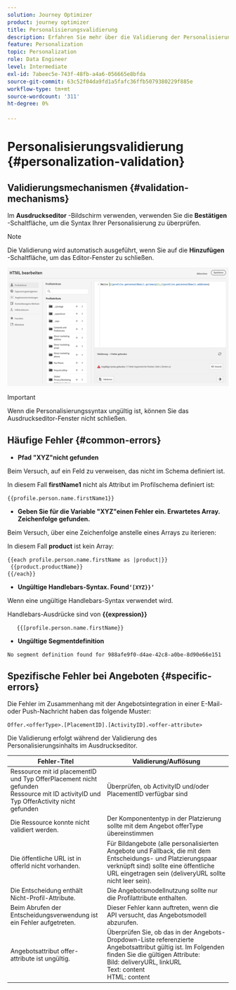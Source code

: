 ```yaml
---
solution: Journey Optimizer
product: journey optimizer
title: Personalisierungsvalidierung
description: Erfahren Sie mehr über die Validierung der Personalisierung und die Fehlerbehebung.
feature: Personalization
topic: Personalization
role: Data Engineer
level: Intermediate
exl-id: 7abeec5e-743f-48fb-a4a6-056665e8bfda
source-git-commit: 63c52f04da9fd1a5fafc36ffb5079380229f885e
workflow-type: tm+mt
source-wordcount: '311'
ht-degree: 0%

---
```


# Personalisierungsvalidierung {#personalization-validation}

## Validierungsmechanismen {#validation-mechanisms}

Im **Ausdruckseditor** -Bildschirm verwenden, verwenden Sie die **Bestätigen** -Schaltfläche, um die Syntax Ihrer Personalisierung zu überprüfen.

>[!NOTE]
> Die Validierung wird automatisch ausgeführt, wenn Sie auf die **Hinzufügen** -Schaltfläche, um das Editor-Fenster zu schließen.

![](assets/perso_validation1.png)

>[!IMPORTANT]
> Wenn die Personalisierungssyntax ungültig ist, können Sie das Ausdruckseditor-Fenster nicht schließen.

## Häufige Fehler {#common-errors}

* **Pfad &quot;XYZ&quot;nicht gefunden**

Beim Versuch, auf ein Feld zu verweisen, das nicht im Schema definiert ist.

In diesem Fall **firstName1** nicht als Attribut im Profilschema definiert ist:

```
{{profile.person.name.firstName1}}
```

* **Geben Sie für die Variable &quot;XYZ&quot;einen Fehler ein. Erwartetes Array. Zeichenfolge gefunden.**

Beim Versuch, über eine Zeichenfolge anstelle eines Arrays zu iterieren:

In diesem Fall **product** ist kein Array:

```
{{each profile.person.name.firstName as |product|}}
 {{product.productName}}
{{/each}}
```

* **Ungültige Handlebars-Syntax. Found`‘[XYZ}}’`**

Wenn eine ungültige Handlebars-Syntax verwendet wird.

Handlebars-Ausdrücke sind von **{{expression}}**

```
   {{[profile.person.name.firstName}}
```

* **Ungültige Segmentdefinition**

```
No segment definition found for 988afe9f0-d4ae-42c8-a0be-8d90e66e151
```

## Spezifische Fehler bei Angeboten {#specific-errors}

Die Fehler im Zusammenhang mit der Angebotsintegration in einer E-Mail- oder Push-Nachricht haben das folgende Muster:

```
Offer.<offerType>.[PlacementID].[ActivityID].<offer-attribute>
```

Die Validierung erfolgt während der Validierung des Personalisierungsinhalts im Ausdruckseditor.

<table> 
 <thead> 
  <tr> 
   <th> Fehler-Titel<br /> </th> 
   <th> Validierung/Auflösung <br /> </th> 
  </tr> 
 </thead> 
 <tbody> 
  <tr> 
   <td>Ressource mit id placementID und Typ OfferPlacement nicht gefunden <br/>
Ressource mit ID activityID und Typ OfferActivity nicht gefunden<br/></td> 
   <td>Überprüfen, ob ActivityID und/oder PlacementID verfügbar sind</td> 
  </tr> 
   <tr> 
   <td>Die Ressource konnte nicht validiert werden.</td> 
   <td>Der Komponententyp in der Platzierung sollte mit dem Angebot offerType übereinstimmen</td> 
  </tr> 
   <tr> 
   <td>Die öffentliche URL ist in offerId nicht vorhanden.</td> 
   <td>Für Bildangebote (alle personalisierten Angebote und Fallback, die mit dem Entscheidungs- und Platzierungspaar verknüpft sind) sollte eine öffentliche URL eingetragen sein (deliveryURL sollte nicht leer sein).</td> 
  </tr> 
  <tr> 
   <td>Die Entscheidung enthält Nicht-Profil-Attribute.</td> 
   <td>Die Angebotsmodellnutzung sollte nur die Profilattribute enthalten.</td> 
  </tr> 
  <tr> 
   <td>Beim Abrufen der Entscheidungsverwendung ist ein Fehler aufgetreten.</td> 
   <td>Dieser Fehler kann auftreten, wenn die API versucht, das Angebotsmodell abzurufen.</td> 
  </tr>
  <tr> 
   <td>Angebotsattribut offer-attribute ist ungültig.</td> 
   <td>Überprüfen Sie, ob das in der Angebots-Dropdown-Liste referenzierte Angebotsattribut gültig ist. Im Folgenden finden Sie die gültigen Attribute: <br/>
Bild: deliveryURL, linkURL<br/>
Text: content<br/>
HTML: content<br/></td> 
  </tr> 
 </tbody> 
</table>
